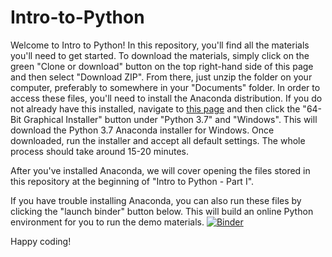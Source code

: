 # Intro-to-Python

Welcome to Intro to Python! In this repository, you'll find all the materials you'll need to get started. To download the materials, simply click on the green "Clone or download" button on the top right-hand side of this page and then select "Download ZIP". From there, just unzip the folder on your computer, preferably to somewhere in your "Documents" folder. In order to access these files, you'll need to install the Anaconda distribution. If you do not already have this installed, navigate to [this page](https://www.anaconda.com/products/individual#windows) and then click the "64-Bit Graphical Installer" button under "Python 3.7" and "Windows". This will download the Python 3.7 Anaconda installer for Windows. Once downloaded, run the installer and accept all default settings. The whole process should take around 15-20 minutes. 

After you've installed Anaconda, we will cover opening the files stored in this repository at the beginning of "Intro to Python - Part I". 

If you have trouble installing Anaconda, you can also run these files by clicking the "launch binder" button below. This will build an online Python environment for you to run the demo materials. 
[![Binder](https://mybinder.org/badge_logo.svg)](https://mybinder.org/v2/gh/cra-international/Intro-to-Python/master)

Happy coding!